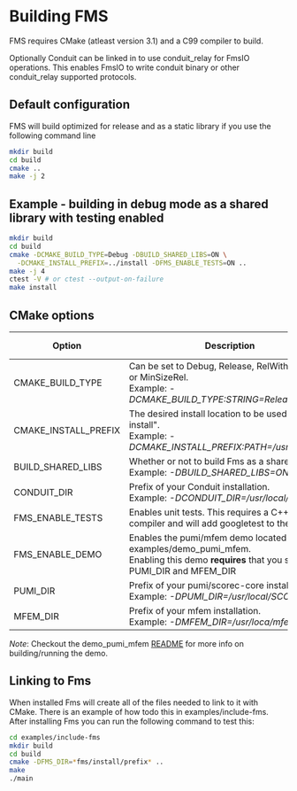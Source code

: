 # Building FMS

FMS requires CMake (atleast version 3.1) and a C99 compiler to build.

Optionally Conduit can be linked in to use conduit_relay for FmsIO operations. 
This enables FmsIO to write conduit binary or other conduit_relay supported protocols.

## Default configuration

FMS will build optimized for release and as a static library if you use the following command line

```sh
mkdir build
cd build
cmake ..
make -j 2
```

## Example - building in debug mode as a shared library with testing enabled

```sh
mkdir build
cd build
cmake -DCMAKE_BUILD_TYPE=Debug -DBUILD_SHARED_LIBS=ON \
  -DCMAKE_INSTALL_PREFIX=../install -DFMS_ENABLE_TESTS=ON ..
make -j 4
ctest -V # or ctest --output-on-failure
make install
```

## CMake options

|Option|Description|Default Value|
|------|-----------|-------------|
|CMAKE_BUILD_TYPE|Can be set to Debug, Release, RelWithDebInfo, or MinSizeRel.<br>Example: *-DCMAKE_BUILD_TYPE:STRING=Release*|Release|
|CMAKE_INSTALL_PREFIX|The desired install location to be used by "make install".<br>Example: *-DCMAKE_INSTALL_PREFIX:PATH=/usr/local/fms*|Not set|
|BUILD_SHARED_LIBS|Whether or not to build Fms as a shared library.<br>Example: *-DBUILD_SHARED_LIBS=ON*|Not set|
|CONDUIT_DIR|Prefix of your Conduit installation.<br>Example: *-DCONDUIT_DIR=/usr/local/conduit*|Not set|
|FMS_ENABLE_TESTS|Enables unit tests. This requires a C++11 compiler and will add googletest to the build.|OFF|
|FMS_ENABLE_DEMO|Enables the pumi/mfem demo located in examples/demo_pumi_mfem.<br>Enabling this demo **requires** that you specify PUMI_DIR and MFEM_DIR|OFF|
|PUMI_DIR|Prefix of your pumi/scorec-core installation.<br>Example: *-DPUMI_DIR=/usr/local/SCOREC*|Not set|
|MFEM_DIR|Prefix of your mfem installation.<br>Example: *-DMFEM_DIR=/usr/loca/mfem*|Not set|

*Note*: Checkout the demo_pumi_mfem [README](../examples/demo_pumi_mfem/README.md) for more info on building/running the demo.

## Linking to Fms

When installed Fms will create all of the files needed to link to it with CMake.
There is an example of how todo this in examples/include-fms.
After installing Fms you can run the following command to test this:

```sh
cd examples/include-fms
mkdir build
cd build
cmake -DFMS_DIR=*fms/install/prefix* ..
make
./main
```